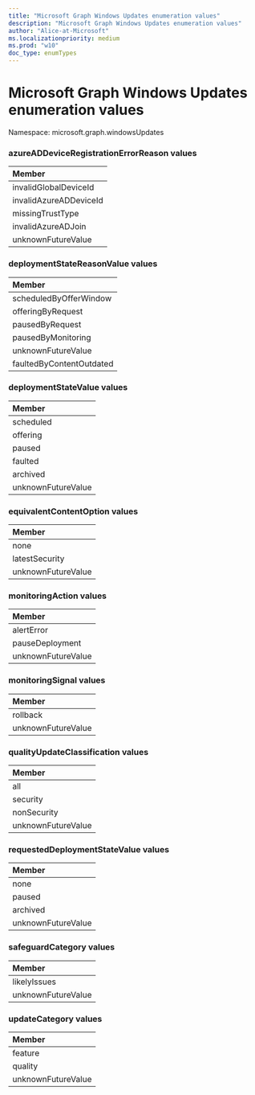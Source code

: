 ```yaml
---
title: "Microsoft Graph Windows Updates enumeration values"
description: "Microsoft Graph Windows Updates enumeration values"
author: "Alice-at-Microsoft"
ms.localizationpriority: medium
ms.prod: "w10"
doc_type: enumTypes
---
```


# Microsoft Graph Windows Updates enumeration values

Namespace: microsoft.graph.windowsUpdates

### azureADDeviceRegistrationErrorReason values 

|Member|
|:---|
|invalidGlobalDeviceId|
|invalidAzureADDeviceId|
|missingTrustType|
|invalidAzureADJoin|
|unknownFutureValue|

### deploymentStateReasonValue values 

|Member|
|:---|
|scheduledByOfferWindow|
|offeringByRequest|
|pausedByRequest|
|pausedByMonitoring|
|unknownFutureValue|
|faultedByContentOutdated|

### deploymentStateValue values 

|Member|
|:---|
|scheduled|
|offering|
|paused|
|faulted|
|archived|
|unknownFutureValue|

### equivalentContentOption values 

|Member|
|:---|
|none|
|latestSecurity|
|unknownFutureValue|

### monitoringAction values 

|Member|
|:---|
|alertError|
|pauseDeployment|
|unknownFutureValue|

### monitoringSignal values 

|Member|
|:---|
|rollback|
|unknownFutureValue|

### qualityUpdateClassification values 

|Member|
|:---|
|all|
|security|
|nonSecurity|
|unknownFutureValue|

### requestedDeploymentStateValue values 

|Member|
|:---|
|none|
|paused|
|archived|
|unknownFutureValue|

### safeguardCategory values 

|Member|
|:---|
|likelyIssues|
|unknownFutureValue|

### updateCategory values 

|Member|
|:---|
|feature|
|quality|
|unknownFutureValue|

<!--
{
  "type": "#page.annotation",
  "namespace": "microsoft.graph.windowsUpdates"
}
-->
